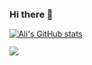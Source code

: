### Hi there 👋
[![Ali's GitHub stats](https://github-readme-stats.vercel.app/api?username=eldorbek2001)](https://github.com/anuraghazra/github-readme-stats)


<img  src='https://github-readme-stats-one-bice.vercel.app/api/top-langs/?username=eldorbek2001&layout=compact&hide=css,scss,ActionScript,Makefile&langs_count=10&theme=ayu-mirage&hide_border=true&custom_title=Languages%20Used%20(By%20File%20Size)&role=OWNER,ORGANIZATION_MEMBER,COLLABORATOR&exclude_repo=simple-badges'>

